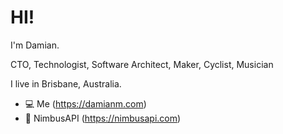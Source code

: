 # HI!

I'm Damian.

CTO, Technologist, Software Architect, Maker, Cyclist, Musician

I live in Brisbane, Australia.

- 💻 Me (https://damianm.com)
- 📨 NimbusAPI (https://nimbusapi.com)
